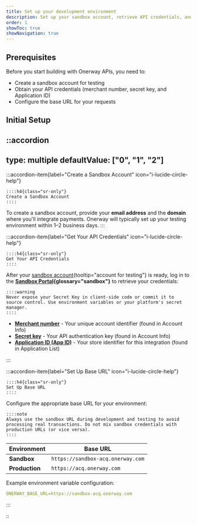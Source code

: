 ```yaml
---
title: Set up your development environment
description: Set up your sandbox account, retrieve API credentials, and configure base URLs to prepare your app for integrating Onerway.
order: 1
showToc: true
showNavigation: true
---
```


## Prerequisites

Before you start building with Onerway APIs, you need to:

- Create a sandbox account for testing
- Obtain your API credentials (merchant number, secret key, and Application ID)
- Configure the base URL for your requests

## Initial Setup

::accordion
---
type: multiple
defaultValue: ["0", "1", "2"]
---

  :::accordion-item{label="Create a Sandbox Account" icon="i-lucide-circle-help"}

    ::::h4{class="sr-only"}
    Create a Sandbox Account
    ::::

  To create a sandbox account, provide your **email address** and the **domain** where you'll integrate payments. Onerway will typically set up your testing environment within 1–2 business days.
  :::

  :::accordion-item{label="Get Your API Credentials" icon="i-lucide-circle-help"}

    ::::h4{class="sr-only"}
    Get Your API Credentials
    ::::

  After your [sandbox account](){tooltip="account for testing"} is ready, log in to the **[Sandbox Portal](https://sandbox-portal.onerway.com/user/login){glossary="sandbox"}** to retrieve your credentials:

    ::::warning
    Never expose your Secret Key in client-side code or commit it to source control. Use environment variables or your platform's secret manager.
    ::::

  - **[Merchant number](https://sandbox-portal.onerway.com/account/info)** - Your unique account identifier (found in Account Info)
  - **[Secret key](https://sandbox-portal.onerway.com/account/info)** - Your API authentication key (found in Account Info)
  - **[Application ID (App ID)](https://sandbox-portal.onerway.com/application/list)** - Your store identifier for this integration (found in Application List)

  :::

  :::accordion-item{label="Set Up Base URL" icon="i-lucide-circle-help"}

    ::::h4{class="sr-only"}
    Set Up Base URL
    ::::

  Configure the appropriate base URL for your environment:

    ::::note
    Always use the sandbox URL during development and testing to avoid processing real transactions. Do not mix sandbox credentials with production URLs (or vice versa).
    ::::

  | Environment | Base URL |
  | ----------- | -------- |
  | **Sandbox**     | `https://sandbox-acq.onerway.com`  |
  | **Production**  | `https://acq.onerway.com`          |

  Example environment variable configuration:

  ```yaml
  ONERWAY_BASE_URL=https://sandbox-acq.onerway.com
  ```
  :::

::
